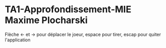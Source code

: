 # TA1-Approfondissement-MIE Maxime Plocharski

Flèche <- et -> pour déplacer le joeur, espace pour tirer, escap pour quiter l'application


